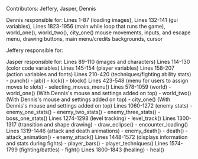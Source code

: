 Contributors: Jeffery, Jasper, Dennis

Dennis responsible for: Lines 1-87 (loading images),
                        Lines 132-141 (gui variables),
                        Lines 1823-1956 (main while loop that runs the game),
                        world_one(), world_two(), city_one() mouse movements, inputs, and escape menu,
                        drawing buttons, main menu/credits backgrounds, cursor

Jeffery responsible for:

Jasper responsible for: Lines 89-110 (images and characters)
                        Lines 114-130 (color code variables)
                        Lines 145-154 (player variables)
                        Lines 158-207 (action variables and fonts)
                        Lines 210-420 (techniques/fighting ability stats)
                          - punch()
                          - jab()
                          - kick()
                          - block()
                        Lines 423-548 (menu for users to assign moves to slots)
                          - selecting_moves_menu()
                        Lines 578-1059 (world)
                          - world_one() (With Dennis's mouse and settings added on top)
                          - world_two() (With Dennis's mouse and settings added on top)
                          - city_one() (With Dennis's mouse and settings added on top)
                        Lines 1060-1272 (enemy stats)
                          - enemy_one_stats()
                          - enemy_two_stats()
                          - enemy_three_stats()
                          - boss_one_stats()
                        Lines 1274-1298 (level tracking)
                          - level_track()
                        Lines 1300-1317 (transition and shape drawing)
                          - draw_eclipse()
                          - encounter_loading()
                        Lines 1319-1446 (attack and death animations)
                          - enemy_death()
                          - death()
                          - attack_animation()
                          - enemy_attack()
                        Lines 1448-1572 (displays information and stats during fights)
                          - player_bars()
                          - player_techniques()
                        Lines 1574-1799 (fighting/battles)
                          - fight()
                        Lines 1800-1843 (healing)
                          - heal()
                                              
